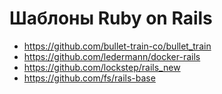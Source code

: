 # Шаблоны Ruby on Rails 
- https://github.com/bullet-train-co/bullet_train
- https://github.com/ledermann/docker-rails
- https://github.com/lockstep/rails_new
- https://github.com/fs/rails-base
